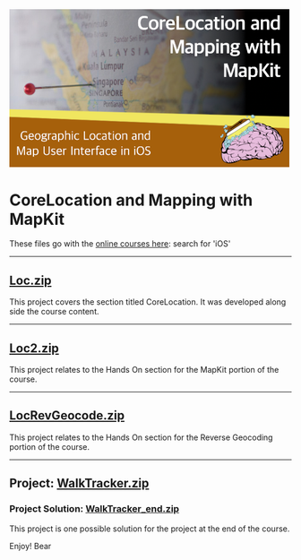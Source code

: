 <img src="https://github.com/bearc0025/onlineCourses/blob/main/LocationMaps/icon.png?raw=true" alt="iOS Location and Maps" style="width:500px;"/>

# CoreLocation and Mapping with MapKit

These files go with the [online courses here](https://amzn.to/3p0yrZk): search for 'iOS'

<hr/>

## [Loc.zip](https://github.com/bearc0025/onlineCourses/raw/main/LocationMaps/Loc.zip)

This project covers the section titled CoreLocation. It was developed along side the course content.

<hr/>

## [Loc2.zip](https://github.com/bearc0025/onlineCourses/raw/main/LocationMaps/Loc2.zip)

This project relates to the Hands On section for the MapKit portion of the course.

<hr/>

## [LocRevGeocode.zip](https://github.com/bearc0025/onlineCourses/raw/main/LocationMaps/LocRevGeocode.zip)

This project relates to the Hands On section for the Reverse Geocoding portion of the course.

<!-- img src="" 
     alt="Location and Maps" style="width:200px;"/-->

<hr/>

## Project: [WalkTracker.zip](https://github.com/bearc0025/onlineCourses/raw/main/LocationMaps/WalkTracker.zip)

### Project Solution: [WalkTracker_end.zip](https://github.com/bearc0025/onlineCourses/raw/main/LocationMaps/WalkTracker_end.zip)

This project is one possible solution for the project at the end of the course. 

Enjoy!
Bear

